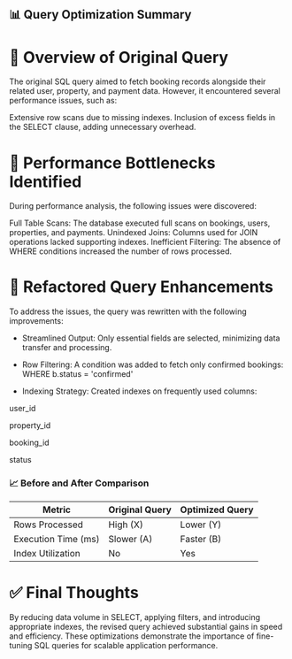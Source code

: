 ## 📊 Query Optimization Summary

# 🏁 Overview of Original Query
The original SQL query aimed to fetch booking records alongside their related user, property, and payment data. However, it encountered several performance issues, such as:

Extensive row scans due to missing indexes.
Inclusion of excess fields in the SELECT clause, adding unnecessary overhead.

# 🚨 Performance Bottlenecks Identified
During performance analysis, the following issues were discovered:

Full Table Scans: The database executed full scans on bookings, users, properties, and payments.
Unindexed Joins: Columns used for JOIN operations lacked supporting indexes.
Inefficient Filtering: The absence of WHERE conditions increased the number of rows processed.

# 🔧 Refactored Query Enhancements
To address the issues, the query was rewritten with the following improvements:

* Streamlined Output: Only essential fields are selected, minimizing data transfer and processing.

* Row Filtering: A condition was added to fetch only confirmed bookings:
WHERE b.status = 'confirmed'

* Indexing Strategy: Created indexes on frequently used columns:

user_id

property_id

booking_id

status

### 📈 Before and After Comparison

| Metric              | Original Query | Optimized Query |
|---------------------|----------------|-----------------|
| Rows Processed      | High (X)       | Lower (Y)       |
| Execution Time (ms) | Slower (A)     | Faster (B)      |
| Index Utilization   | No             | Yes             |


# ✅ Final Thoughts
By reducing data volume in SELECT, applying filters, and introducing appropriate indexes, the revised query achieved substantial gains in speed and efficiency. These optimizations demonstrate the importance of fine-tuning SQL queries for scalable application performance.